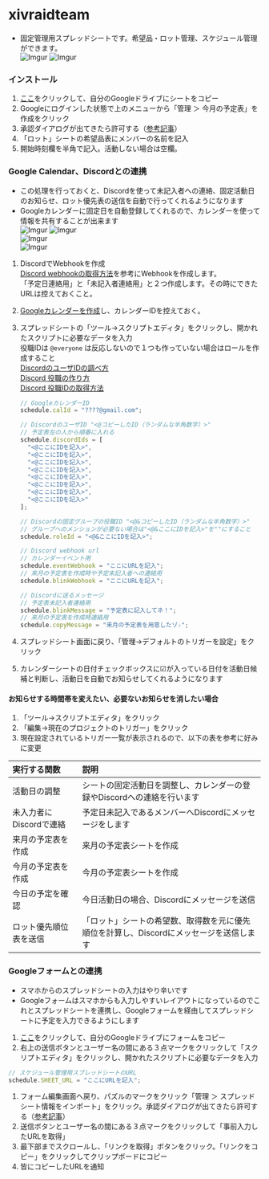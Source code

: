 # xivraidteam
- 固定管理用スプレッドシートです。希望品・ロット管理、スケジュール管理ができます。  
![Imgur](https://i.imgur.com/mzQrCJZ.png)
![Imgur](https://i.imgur.com/NwEkyTU.png)

### インストール
1. [ここ](https://docs.google.com/spreadsheets/d/1Q5FFsnICgQLiwUqzaLrHTg1B_tGYZ04QsYjYEm9WPEQ/copy)をクリックして、自分のGoogleドライブにシートをコピー
1. Googleにログインした状態で上のメニューから「管理 ＞ 今月の予定表」を作成をクリック
1. 承認ダイアログが出てきたら許可する（[参考記事](https://www.virment.com/step-allow-google-apps-script/)）
1. 「ロット」シートの希望品表にメンバーの名前を記入
1. 開始時刻欄を半角で記入。活動しない場合は空欄。

### Google Calendar、Discordとの連携
- この処理を行っておくと、Discordを使って未記入者への連絡、固定活動日のお知らせ、ロット優先表の送信を自動で行ってくれるようになります
- Googleカレンダーに固定日を自動登録してくれるので、カレンダーを使って情報を共有することが出来ます  
![Imgur](https://i.imgur.com/9inwkvs.png) ![Imgur](https://i.imgur.com/frkUnmw.png)  
![Imgur](https://i.imgur.com/NWnksCE.png)  
![Imgur](https://i.imgur.com/jtwAT4F.png)  

1. DiscordでWebhookを作成  
[Discord webhookの取得方法](https://support.discordapp.com/hc/ja/articles/228383668-%E3%82%BF%E3%82%A4%E3%83%88%E3%83%AB-Webhooks%E3%81%B8%E3%81%AE%E5%BA%8F%E7%AB%A0)を参考にWebhookを作成します。  
「予定日連絡用」と「未記入者連絡用」と２つ作成します。その時にできたURLは控えておくこと。
1. [Googleカレンダーを作成](https://life89.jp/create-google-calendar-and-get-id/)し、カレンダーIDを控えておく。
1. スプレッドシートの「ツール→スクリプトエディタ」をクリックし、開かれたスクリプトに必要なデータを入力  
  役職IDは `@everyone` は反応しないので１つも作っていない場合はロールを作成すること  
  [DiscordのユーザIDの調べ方](https://support.discordapp.com/hc/ja/articles/206346498-%E3%83%A6%E3%83%BC%E3%82%B6%E3%83%BC-%E3%82%B5%E3%83%BC%E3%83%90%E3%83%BC-%E3%83%A1%E3%83%83%E3%82%BB%E3%83%BC%E3%82%B8ID%E3%81%AF%E3%81%A9%E3%81%93%E3%81%A7%E8%A6%8B%E3%81%A4%E3%81%91%E3%82%89%E3%82%8C%E3%82%8B-)  
  [Discord 役職の作り方](https://support.discordapp.com/hc/ja/articles/206029707-%E6%A8%A9%E9%99%90%E3%82%92%E3%82%BB%E3%83%83%E3%83%88%E3%82%A2%E3%83%83%E3%83%97%E3%81%99%E3%82%8B%E3%81%AB%E3%81%AF-)  
  [Discord 役職IDの取得方法](https://discordhelp.net/role-id)   

    ```js
    // GoogleカレンダーID
    schedule.calId = "????@gmail.com";

    // DiscordのユーザID "<@コピーしたID（ランダムな半角数字）>"
    // 予定表左の人から順番に入れる
    schedule.discordIds = [
      "<@ここにIDを記入>",
      "<@ここにIDを記入>",
      "<@ここにIDを記入>", 
      "<@ここにIDを記入>",
      "<@ここにIDを記入>",
      "<@ここにIDを記入>",
      "<@ここにIDを記入>",
      "<@ここにIDを記入>"
    ];

    // Discordの固定グループの役職ID "<@&コピーしたID（ランダムな半角数字）>"
    // グループへのメンションが必要ない場合は"<@&ここにIDを記入>"を""にすること
    schedule.roleId = "<@&ここにIDを記入>";

    // Discord webhook url
    // カレンダーイベント用
    schedule.eventWebhook = "ここにURLを記入";
    // 来月の予定表を作成時や予定未記入者への連絡用
    schedule.blinkWebhook = "ここにURLを記入";

    // Discordに送るメッセージ
    // 予定表未記入者連絡用
    schedule.blinkMessage = "予定表に記入してネ！";
    // 来月の予定表を作成時連絡用
    schedule.copyMessage = "来月の予定表を用意したゾ☆";
    ```

1. スプレッドシート画面に戻り、「管理→デフォルトのトリガーを設定」をクリック
1. カレンダーシートの日付チェックボックスに☑が入っている日付を活動日候補と判断し、活動日を自動でお知らせしてくれるようになります

#### お知らせする時間帯を変えたい、必要ないお知らせを消したい場合
1. 「ツール→スクリプトエディタ」をクリック
1. 「編集→現在のプロジェクトのトリガー」をクリック
1. 現在設定されているトリガー一覧が表示されるので、以下の表を参考に好みに変更
  
  | 実行する関数 | 説明 |
  |:-- |:-- |
  |活動日の調整 |シートの固定活動日を調整し、カレンダーの登録やDiscordへの連絡を行います |
  |未入力者にDiscordで連絡　| 予定日未記入であるメンバーへDiscordにメッセージをします |
  |来月の予定表を作成 |来月の予定表シートを作成 |  
  |今月の予定表を作成 |今月の予定表シートを作成 | 
  |今日の予定を確認 |今日活動日の場合、Discordにメッセージを送信 | 
  |ロット優先順位表を送信 |「ロット」シートの希望数、取得数を元に優先順位を計算し、Discordにメッセージを送信します |


### Googleフォームとの連携
- スマホからのスプレッドシートの入力はやり辛いです
- Googleフォームはスマホからも入力しやすいレイアウトになっているのでこれとスプレッドシートを連携し、Googleフォームを経由してスプレッドシートに予定を入力できるようにします

1. [ここ](https://docs.google.com/forms/d/1cEVXhR8c2H0Snp9QNTJjMGFskISdvXmIWm6vTPCbrmI/copy)をクリックして、自分のGoogleドライブにフォームをコピー
1. 右上の送信ボタンとユーザー名の間にある３点マークをクリックして「スクリプトエディタ」をクリックし、開かれたスクリプトに必要なデータを入力  
```js
// スケジュール管理用スプレッドシートのURL
schedule.SHEET_URL = "ここにURLを記入";
```
1. フォーム編集画面へ戻り、パズルのマークをクリック「管理 ＞ スプレッドシート情報をインポート」をクリック。承認ダイアログが出てきたら許可する（[参考記事](https://www.virment.com/step-allow-google-apps-script/)）
1. 送信ボタンとユーザー名の間にある３点マークをクリックして「事前入力したURLを取得」
1. 最下部までスクロールし、「リンクを取得」ボタンをクリック。「リンクをコピー」をクリックしてクリップボードにコピー
1. 皆にコピーしたURLを通知
